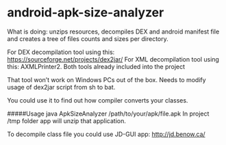 # android-apk-size-analyzer
What is doing: unzips resources, decompiles DEX and android manifest file and creates a tree of files counts and sizes per directory.

For DEX decompilation tool using this: https://sourceforge.net/projects/dex2jar/
For XML decompilation tool using this: AXMLPrinter2.
Both tools already included into the project

That tool won’t work on Windows PCs out of the box. 
Needs to modify usage of dex2jar script from sh to bat.

You could use it to find out how compiler converts your classes.

#####Usage 
java ApkSizeAnalyzer /path/to/your/apk/file.apk
In project /tmp folder app will unzip that application.

To decompile class file you could use JD-GUI app: http://jd.benow.ca/
